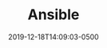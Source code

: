 ---
title: "Ansible"
description: "Ansible"
date: 2019-12-18T14:09:03-0500
skill: "Ansible"
summary: "Ansible"
image: "/img/skills/ansible.png"
draft: false
weight: "0"
section: "3"
---